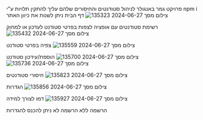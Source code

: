 פרויקט גמר באנגולר לניהול סטודנטים והחיסורים שלהם עליך להתקין תלויות ע"י npm i
דף הבית ניתן לשנות את כיוון האתר 
![צילום מסך 2024-06-27 135323](https://github.com/elishevaStar/angular-project/assets/144705468/8603d823-32af-43b8-bada-3c3fff616e95)


רשימת סטודנטים עם אופציה לצפות בפרטי סטודנט לעדכון או למחוק
![צילום מסך 2024-06-27 135432](https://github.com/elishevaStar/angular-project/assets/144705468/67523c5a-dfef-4d2e-8a31-f9bc91618b8d)


צפיה בפרטי סטודנט
![צילום מסך 2024-06-27 135559](https://github.com/elishevaStar/angular-project/assets/144705468/fbc0dc73-3c71-4d95-9652-95ba391945d7)

הוספת/עידכון סטודנט
![צילום מסך 2024-06-27 135700](https://github.com/elishevaStar/angular-project/assets/144705468/f9396310-b94d-4620-9aa6-1a178899c6f7)
![צילום מסך 2024-06-27 135736](https://github.com/elishevaStar/angular-project/assets/144705468/b7b24337-3906-4112-93c2-beadd7a4efce)

חיסורי סטודנטים
![צילום מסך 2024-06-27 135823](https://github.com/elishevaStar/angular-project/assets/144705468/cf6c46cf-5b8e-4b6a-a7e6-9cc309970645)

הגדרות
![צילום מסך 2024-06-27 135856](https://github.com/elishevaStar/angular-project/assets/144705468/a766df36-1fa1-4671-9b08-4077592b3bc0)

דמו לצורך למידה
![צילום מסך 2024-06-27 135927](https://github.com/elishevaStar/angular-project/assets/144705468/8b1ca374-3a09-4013-80b5-1d14849dc6f6)

הרשמה ללא הרשמה לא ניתן להכנס להגדרות










